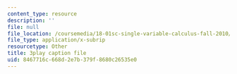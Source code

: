 ```yaml
---
content_type: resource
description: ''
file: null
file_location: /coursemedia/18-01sc-single-variable-calculus-fall-2010/8467716c668d2e7b379f8680c26535e0_XRkgBWbWvg4.srt
file_type: application/x-subrip
resourcetype: Other
title: 3play caption file
uid: 8467716c-668d-2e7b-379f-8680c26535e0
---
```

